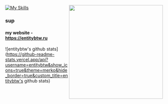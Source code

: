 [![My Skills](https://skillicons.dev/icons?i=py,html,css,linux,ps,ae,lua)](https://entitybtw.ru)
    <a href="https://entitybtw.ru/limppumpo">
        <img src="https://i.imgur.com/90S5TXZ.png" width="300" align="right" />
    </a>
### sup
#### my website - https://entitybtw.ru
![entitybtw's github stats](https://github-readme-stats.vercel.app/api?username=entitybtw&show_icons=true&theme=merko&hide_border=true&custom_title=entitybtw's github stats)
